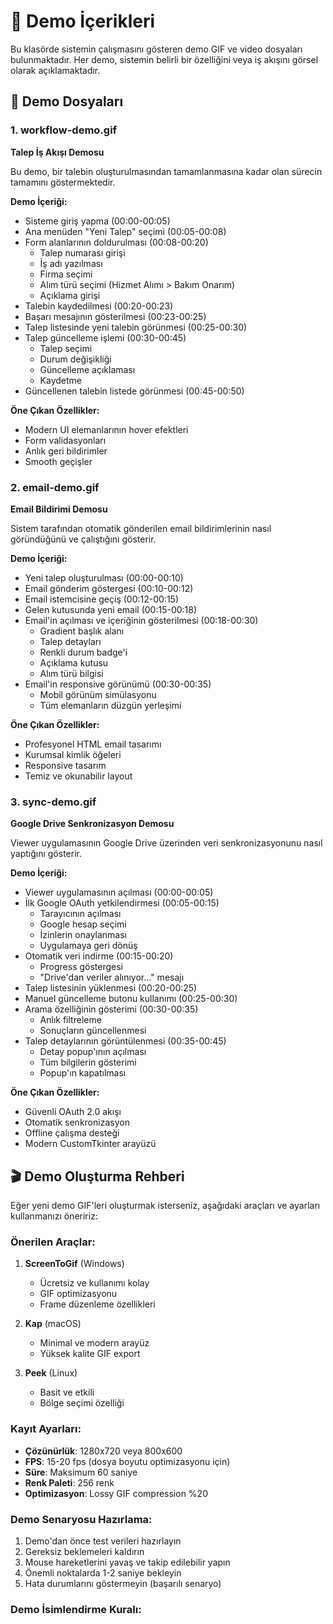 # 🎥 Demo İçerikleri

Bu klasörde sistemin çalışmasını gösteren demo GIF ve video dosyaları bulunmaktadır. Her demo, sistemin belirli bir özelliğini veya iş akışını görsel olarak açıklamaktadır.

## 📁 Demo Dosyaları

### 1. workflow-demo.gif
**Talep İş Akışı Demosu**

Bu demo, bir talebin oluşturulmasından tamamlanmasına kadar olan sürecin tamamını göstermektedir.

**Demo İçeriği:**
- Sisteme giriş yapma (00:00-00:05)
- Ana menüden "Yeni Talep" seçimi (00:05-00:08)
- Form alanlarının doldurulması (00:08-00:20)
  - Talep numarası girişi
  - İş adı yazılması
  - Firma seçimi
  - Alım türü seçimi (Hizmet Alımı > Bakım Onarım)
  - Açıklama girişi
- Talebin kaydedilmesi (00:20-00:23)
- Başarı mesajının gösterilmesi (00:23-00:25)
- Talep listesinde yeni talebin görünmesi (00:25-00:30)
- Talep güncelleme işlemi (00:30-00:45)
  - Talep seçimi
  - Durum değişikliği
  - Güncelleme açıklaması
  - Kaydetme
- Güncellenen talebin listede görünmesi (00:45-00:50)

**Öne Çıkan Özellikler:**
- Modern UI elemanlarının hover efektleri
- Form validasyonları
- Anlık geri bildirimler
- Smooth geçişler

### 2. email-demo.gif
**Email Bildirimi Demosu**

Sistem tarafından otomatik gönderilen email bildirimlerinin nasıl göründüğünü ve çalıştığını gösterir.

**Demo İçeriği:**
- Yeni talep oluşturulması (00:00-00:10)
- Email gönderim göstergesi (00:10-00:12)
- Email istemcisine geçiş (00:12-00:15)
- Gelen kutusunda yeni email (00:15-00:18)
- Email'in açılması ve içeriğinin gösterilmesi (00:18-00:30)
  - Gradient başlık alanı
  - Talep detayları
  - Renkli durum badge'i
  - Açıklama kutusu
  - Alım türü bilgisi
- Email'in responsive görünümü (00:30-00:35)
  - Mobil görünüm simülasyonu
  - Tüm elemanların düzgün yerleşimi

**Öne Çıkan Özellikler:**
- Profesyonel HTML email tasarımı
- Kurumsal kimlik öğeleri
- Responsive tasarım
- Temiz ve okunabilir layout

### 3. sync-demo.gif
**Google Drive Senkronizasyon Demosu**

Viewer uygulamasının Google Drive üzerinden veri senkronizasyonunu nasıl yaptığını gösterir.

**Demo İçeriği:**
- Viewer uygulamasının açılması (00:00-00:05)
- İlk Google OAuth yetkilendirmesi (00:05-00:15)
  - Tarayıcının açılması
  - Google hesap seçimi
  - İzinlerin onaylanması
  - Uygulamaya geri dönüş
- Otomatik veri indirme (00:15-00:20)
  - Progress göstergesi
  - "Drive'dan veriler alınıyor..." mesajı
- Talep listesinin yüklenmesi (00:20-00:25)
- Manuel güncelleme butonu kullanımı (00:25-00:30)
- Arama özelliğinin gösterimi (00:30-00:35)
  - Anlık filtreleme
  - Sonuçların güncellenmesi
- Talep detaylarının görüntülenmesi (00:35-00:45)
  - Detay popup'ının açılması
  - Tüm bilgilerin gösterimi
  - Popup'ın kapatılması

**Öne Çıkan Özellikler:**
- Güvenli OAuth 2.0 akışı
- Otomatik senkronizasyon
- Offline çalışma desteği
- Modern CustomTkinter arayüzü

## 🎬 Demo Oluşturma Rehberi

Eğer yeni demo GIF'leri oluşturmak isterseniz, aşağıdaki araçları ve ayarları kullanmanızı öneririz:

### Önerilen Araçlar:
1. **ScreenToGif** (Windows)
   - Ücretsiz ve kullanımı kolay
   - GIF optimizasyonu
   - Frame düzenleme özellikleri

2. **Kap** (macOS)
   - Minimal ve modern arayüz
   - Yüksek kalite GIF export

3. **Peek** (Linux)
   - Basit ve etkili
   - Bölge seçimi özelliği

### Kayıt Ayarları:
- **Çözünürlük**: 1280x720 veya 800x600
- **FPS**: 15-20 fps (dosya boyutu optimizasyonu için)
- **Süre**: Maksimum 60 saniye
- **Renk Paleti**: 256 renk
- **Optimizasyon**: Lossy GIF compression %20

### Demo Senaryosu Hazırlama:
1. Demo'dan önce test verileri hazırlayın
2. Gereksiz beklemeleri kaldırın
3. Mouse hareketlerini yavaş ve takip edilebilir yapın
4. Önemli noktalarda 1-2 saniye bekleyin
5. Hata durumlarını göstermeyin (başarılı senaryo)

### Demo İsimlendirme Kuralı:
